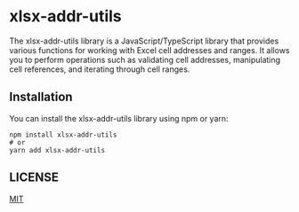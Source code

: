 # xlsx-addr-utils

The xlsx-addr-utils library is a JavaScript/TypeScript library that provides various functions for working with Excel cell addresses and ranges. It allows you to perform operations such as validating cell addresses, manipulating cell references, and iterating through cell ranges.

## Installation

You can install the xlsx-addr-utils library using npm or yarn:

```shell
npm install xlsx-addr-utils
# or
yarn add xlsx-addr-utils
```

## LICENSE

[MIT](LICENSE)
